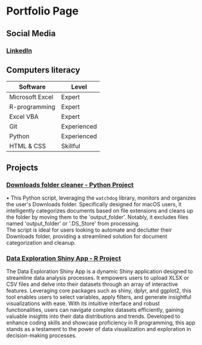 # Portfolio Page

## Social Media

### [LinkedIn](https://www.linkedin.com/in/christos-kyriacou-31109618b/)

## Computers literacy

| Software | Level |
|----------|----------|
| Microsoft Excel | Expert |
| R-programming | Expert |
| Excel VBA | Expert |
| Git | Experienced |
| Python | Experienced |
| HTML & CSS | Skillful |

## Projects

### [Downloads folder cleaner - Python Project](https://github.com/kyrchris/AutoFileOrganizer/tree/main)

• This Python script, leveraging the `watchdog` library, monitors and organizes the user's Downloads folder. Specifically designed for macOS users, it intelligently categorizes documents based on file extensions and cleans up the folder by moving them to the 'output_folder'. Notably, it excludes files named 'output_folder' or '.DS_Store' from processing.
<br>
The script is ideal for users looking to automate and declutter their Downloads folder, providing a streamlined solution for document categorization and cleanup.

### [Data Exploration Shiny App - R Project](https://github.com/kyrchris/Data_Exploration_Shiny_app)

The Data Exploration Shiny App is a dynamic Shiny application designed to streamline data analysis processes. It empowers users to upload XLSX or CSV files and delve into their datasets through an array of interactive features. Leveraging core packages such as shiny, dplyr, and ggplot2, this tool enables users to select variables, apply filters, and generate insightful visualizations with ease. With its intuitive interface and robust functionalities, users can navigate complex datasets efficiently, gaining valuable insights into their data distributions and trends. Developed to enhance coding skills and showcase proficiency in R programming, this app stands as a testament to the power of data visualization and exploration in decision-making processes.

